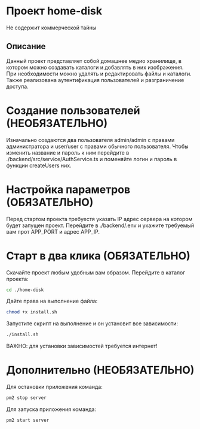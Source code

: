 # Проект home-disk

Не содержит коммерческой тайны

## Описание

Данный проект представляет собой домашнее медио хранилище, в котором можно создавать каталоги и добавлять в них изображения. При необходимости можно удалять и редактировать файлы и каталоги. Также реализована аутентификация пользователей и разграничение доступа.

# Создание пользователей (НЕОБЯЗАТЕЛЬНО)

Изначально создаются два пользователя admin/admin с правами администратора и user/user с правами обычного пользователя.
Чтобы изменить название и пароль к ним перейдите в ./backend/src/service/AuthService.ts и поменяйте логин и пароль в функции createUsers них.

# Настройка параметров (ОБЯЗАТЕЛЬНО)

Перед стартом проекта требуестя указать IP адрес сервера на котором будет запущен проект. Перейдите в ./backend/.env и укажите требуемый вам прот APP_PORT и адрес APP_IP.

# Старт в два клика (ОБЯЗАТЕЛЬНО)

Скачайте проект любым удобным вам образом.
Перейдите в каталог проекта:

```bash
cd ./home-disk
```

Дайте права на выполнение файла:

```bash
chmod +x install.sh
```

Запустите скрипт на выполнение и он установит все зависимости:

```bash
./install.sh
```

ВАЖНО: для установки зависимостей требуется интернет!

# Дополнительно (НЕОБЯЗАТЕЛЬНО)

Для остановки приложения команда:

```bash
pm2 stop server
```

Для запуска приложения команда:

```bash
pm2 start server
```
